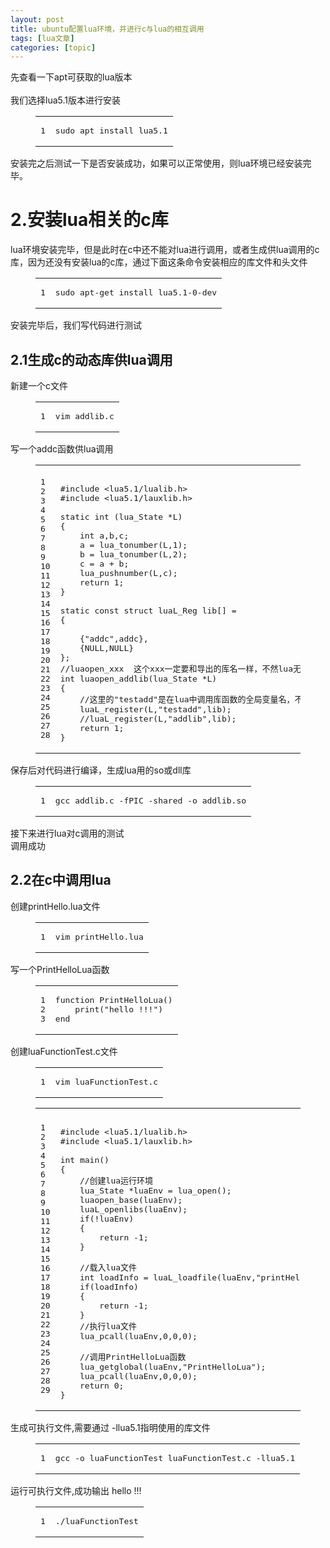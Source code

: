 ```yaml
---
layout: post
title: ubuntu配置lua环境，并进行c与lua的相互调用 
tags: [lua文章]
categories: [topic]
---
```

<p>先查看一下apt可获取的lua版本<br/><img src="http://arrayindex.me//2018/08/29/ubuntu配置lua环境，并进行c与lua的相互调用/1.png" alt=""/><br/><br/>我们选择lua5.1版本进行安装<br/></p><figure class="highlight sh"><table><tbody><tr><td class="gutter"><pre><span class="line">1</span><br/></pre></td><td class="code"><pre><span class="line">sudo apt install lua5.1</span><br/></pre></td></tr></tbody></table></figure><p></p>
<p>安装完之后测试一下是否安装成功，如果可以正常使用，则lua环境已经安装完毕。<br/><img src="http://arrayindex.me//2018/08/29/ubuntu配置lua环境，并进行c与lua的相互调用/2.png" alt=""/></p>
<h1 id="2-安装lua相关的c库"><a href="#2-安装lua相关的c库" class="headerlink" title="2.安装lua相关的c库"></a>2.安装lua相关的c库</h1><p>lua环境安装完毕，但是此时在c中还不能对lua进行调用，或者生成供lua调用的c库，因为还没有安装lua的c库，通过下面这条命令安装相应的库文件和头文件<br/></p><figure class="highlight sh"><table><tbody><tr><td class="gutter"><pre><span class="line">1</span><br/></pre></td><td class="code"><pre><span class="line">sudo apt-get install lua5.1-0-dev</span><br/></pre></td></tr></tbody></table></figure><p></p>
<p>安装完毕后，我们写代码进行测试</p>
<h2 id="2-1生成c的动态库供lua调用"><a href="#2-1生成c的动态库供lua调用" class="headerlink" title="2.1生成c的动态库供lua调用"></a>2.1生成c的动态库供lua调用</h2><p>新建一个c文件<br/></p><figure class="highlight sh"><table><tbody><tr><td class="gutter"><pre><span class="line">1</span><br/></pre></td><td class="code"><pre><span class="line">vim addlib.c</span><br/></pre></td></tr></tbody></table></figure><p></p>
<p>写一个addc函数供lua调用<br/></p><figure class="highlight c"><table><tbody><tr><td class="gutter"><pre><span class="line">1</span><br/><span class="line">2</span><br/><span class="line">3</span><br/><span class="line">4</span><br/><span class="line">5</span><br/><span class="line">6</span><br/><span class="line">7</span><br/><span class="line">8</span><br/><span class="line">9</span><br/><span class="line">10</span><br/><span class="line">11</span><br/><span class="line">12</span><br/><span class="line">13</span><br/><span class="line">14</span><br/><span class="line">15</span><br/><span class="line">16</span><br/><span class="line">17</span><br/><span class="line">18</span><br/><span class="line">19</span><br/><span class="line">20</span><br/><span class="line">21</span><br/><span class="line">22</span><br/><span class="line">23</span><br/><span class="line">24</span><br/><span class="line">25</span><br/><span class="line">26</span><br/><span class="line">27</span><br/><span class="line">28</span><br/></pre></td><td class="code"><pre><span class="line"></span><br/><span class="line"><span class="meta">#<span class="meta-keyword">include</span> <span class="meta-string">&lt;lua5.1/lualib.h&gt;</span></span></span><br/><span class="line"><span class="meta">#<span class="meta-keyword">include</span> <span class="meta-string">&lt;lua5.1/lauxlib.h&gt;</span></span></span><br/><span class="line"></span><br/><span class="line"><span class="function"><span class="keyword">static</span> <span class="keyword">int</span> <span class="params">(lua_State *L)</span></span></span><br/><span class="line"><span class="function"></span>{</span><br/><span class="line">    <span class="keyword">int</span> a,b,c;</span><br/><span class="line">    a = lua_tonumber(L,<span class="number">1</span>);</span><br/><span class="line">    b = lua_tonumber(L,<span class="number">2</span>);</span><br/><span class="line">    c = a + b;</span><br/><span class="line">    lua_pushnumber(L,c);</span><br/><span class="line">    <span class="keyword">return</span> <span class="number">1</span>;</span><br/><span class="line">}</span><br/><span class="line"></span><br/><span class="line"><span class="keyword">static</span> <span class="keyword">const</span> <span class="class"><span class="keyword">struct</span> <span class="title">luaL_Reg</span> <span class="title">lib</span>[] =</span></span><br/><span class="line"><span class="class">{</span></span><br/><span class="line">    </span><br/><span class="line">    {<span class="string">&#34;addc&#34;</span>,addc},</span><br/><span class="line">    {<span class="literal">NULL</span>,<span class="literal">NULL</span>}</span><br/><span class="line">};</span><br/><span class="line"><span class="comment">//luaopen_xxx  这个xxx一定要和导出的库名一样，不然lua无法识别这个函数，无法进行函数的注册 </span></span><br/><span class="line"><span class="function"><span class="keyword">int</span> <span class="title">luaopen_addlib</span><span class="params">(lua_State *L)</span></span></span><br/><span class="line"><span class="function"></span>{</span><br/><span class="line">    <span class="comment">//这里的&#34;testadd&#34;是在lua中调用库函数的全局变量名，不需要和库名addlib保持一致,但一般会用一样的名字</span></span><br/><span class="line">    luaL_register(L,<span class="string">&#34;testadd&#34;</span>,lib);</span><br/><span class="line">    <span class="comment">//luaL_register(L,&#34;addlib&#34;,lib);</span></span><br/><span class="line">    <span class="keyword">return</span> <span class="number">1</span>;</span><br/><span class="line">}</span><br/></pre></td></tr></tbody></table></figure><p></p>
<p>保存后对代码进行编译，生成lua用的so或dll库<br/></p><figure class="highlight sh"><table><tbody><tr><td class="gutter"><pre><span class="line">1</span><br/></pre></td><td class="code"><pre><span class="line">gcc addlib.c -fPIC -shared -o addlib.so</span><br/></pre></td></tr></tbody></table></figure><p></p>
<p><img src="http://arrayindex.me//2018/08/29/ubuntu配置lua环境，并进行c与lua的相互调用/4.png" alt=""/><br/>接下来进行lua对c调用的测试<br/><img src="http://arrayindex.me//2018/08/29/ubuntu配置lua环境，并进行c与lua的相互调用/5.png" alt=""/><br/>调用成功</p>
<h2 id="2-2在c中调用lua"><a href="#2-2在c中调用lua" class="headerlink" title="2.2在c中调用lua"></a>2.2在c中调用lua</h2><p>创建printHello.lua文件<br/></p><figure class="highlight sh"><table><tbody><tr><td class="gutter"><pre><span class="line">1</span><br/></pre></td><td class="code"><pre><span class="line">vim printHello.lua</span><br/></pre></td></tr></tbody></table></figure><p></p>
<p>写一个PrintHelloLua函数<br/></p><figure class="highlight lua"><table><tbody><tr><td class="gutter"><pre><span class="line">1</span><br/><span class="line">2</span><br/><span class="line">3</span><br/></pre></td><td class="code"><pre><span class="line"><span class="function"><span class="keyword">function</span> <span class="title">PrintHelloLua</span><span class="params">()</span></span></span><br/><span class="line">    <span class="built_in">print</span>(<span class="string">&#34;hello !!!&#34;</span>)</span><br/><span class="line"><span class="keyword">end</span></span><br/></pre></td></tr></tbody></table></figure><p></p>
<p>创建luaFunctionTest.c文件<br/></p><figure class="highlight sh"><table><tbody><tr><td class="gutter"><pre><span class="line">1</span><br/></pre></td><td class="code"><pre><span class="line">vim luaFunctionTest.c</span><br/></pre></td></tr></tbody></table></figure><p></p>
<figure class="highlight c"><table><tbody><tr><td class="gutter"><pre><span class="line">1</span><br/><span class="line">2</span><br/><span class="line">3</span><br/><span class="line">4</span><br/><span class="line">5</span><br/><span class="line">6</span><br/><span class="line">7</span><br/><span class="line">8</span><br/><span class="line">9</span><br/><span class="line">10</span><br/><span class="line">11</span><br/><span class="line">12</span><br/><span class="line">13</span><br/><span class="line">14</span><br/><span class="line">15</span><br/><span class="line">16</span><br/><span class="line">17</span><br/><span class="line">18</span><br/><span class="line">19</span><br/><span class="line">20</span><br/><span class="line">21</span><br/><span class="line">22</span><br/><span class="line">23</span><br/><span class="line">24</span><br/><span class="line">25</span><br/><span class="line">26</span><br/><span class="line">27</span><br/><span class="line">28</span><br/><span class="line">29</span><br/></pre></td><td class="code"><pre><span class="line"></span><br/><span class="line"><span class="meta">#<span class="meta-keyword">include</span> <span class="meta-string">&lt;lua5.1/lualib.h&gt;</span></span></span><br/><span class="line"><span class="meta">#<span class="meta-keyword">include</span> <span class="meta-string">&lt;lua5.1/lauxlib.h&gt;</span></span></span><br/><span class="line"></span><br/><span class="line"><span class="function"><span class="keyword">int</span> <span class="title">main</span><span class="params">()</span></span></span><br/><span class="line"><span class="function"></span>{</span><br/><span class="line">    <span class="comment">//创建lua运行环境</span></span><br/><span class="line">    lua_State *luaEnv = lua_open();</span><br/><span class="line">    luaopen_base(luaEnv);</span><br/><span class="line">    luaL_openlibs(luaEnv);</span><br/><span class="line">    <span class="keyword">if</span>(!luaEnv)</span><br/><span class="line">    {</span><br/><span class="line">        <span class="keyword">return</span> <span class="number">-1</span>;</span><br/><span class="line">    }</span><br/><span class="line"></span><br/><span class="line">    <span class="comment">//载入lua文件</span></span><br/><span class="line">    <span class="keyword">int</span> loadInfo = luaL_loadfile(luaEnv,<span class="string">&#34;printHello.lua&#34;</span>);</span><br/><span class="line">    <span class="keyword">if</span>(loadInfo)</span><br/><span class="line">    {</span><br/><span class="line">        <span class="keyword">return</span> <span class="number">-1</span>;</span><br/><span class="line">    }</span><br/><span class="line">    <span class="comment">//执行lua文件</span></span><br/><span class="line">    lua_pcall(luaEnv,<span class="number">0</span>,<span class="number">0</span>,<span class="number">0</span>);</span><br/><span class="line"></span><br/><span class="line">    <span class="comment">//调用PrintHelloLua函数</span></span><br/><span class="line">    lua_getglobal(luaEnv,<span class="string">&#34;PrintHelloLua&#34;</span>);</span><br/><span class="line">    lua_pcall(luaEnv,<span class="number">0</span>,<span class="number">0</span>,<span class="number">0</span>);</span><br/><span class="line">    <span class="keyword">return</span> <span class="number">0</span>;</span><br/><span class="line">}</span><br/></pre></td></tr></tbody></table></figure>
<p>生成可执行文件,需要通过 -llua5.1指明使用的库文件<br/></p><figure class="highlight sh"><table><tbody><tr><td class="gutter"><pre><span class="line">1</span><br/></pre></td><td class="code"><pre><span class="line">gcc -o luaFunctionTest luaFunctionTest.c -llua5.1</span><br/></pre></td></tr></tbody></table></figure><p></p>
<p>运行可执行文件,成功输出 hello !!!<br/></p><figure class="highlight sh"><table><tbody><tr><td class="gutter"><pre><span class="line">1</span><br/></pre></td><td class="code"><pre><span class="line">./luaFunctionTest</span><br/></pre></td></tr></tbody></table></figure><p></p>
<p><img src="http://arrayindex.me//2018/08/29/ubuntu配置lua环境，并进行c与lua的相互调用/6.png" alt=""/></p>